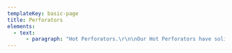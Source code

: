 ```yaml
---
templateKey: basic-page
title: Perforators
elements:
  - text:
      - paragraph: "Hot Perforators.\r\n\nOur Hot Perforators have solid state heater controls with both internal and external heated pin rollers. Other features are a timer for automatic warm up, automatic speed control which matches the web speed to produce round holes, automatic cool down, fully guarded interlocks with emergency stop, heat shield for web protection, a remote station to stop and start production and pin segments which are easily interchangeable for different perforation patterns. The diameter of the holes can also be adjusted with the needle depth adjusters. The Hot Perforator can easily be installed on to slitter/rewind units, bag machines etc."
---
```


